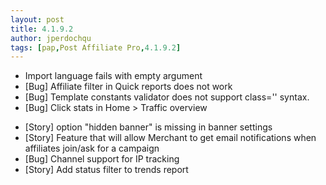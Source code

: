 ```yaml
---
layout: post
title: 4.1.9.2
author: jperdochqu
tags: [pap,Post Affiliate Pro,4.1.9.2]
---
```


- Import language fails with empty argument
- [Bug] Affiliate filter in Quick reports does not work
- [Bug] Template constants validator does not support class='' syntax.
- [Bug] Click stats in Home &gt; Traffic overview

<!--more-->

- [Story] option  &quot;hidden banner&quot; is missing in banner settings
- [Story] Feature that will allow Merchant to get email notifications when affiliates join/ask for a campaign
- [Bug] Channel support for IP tracking
- [Story] Add status filter to trends report
